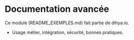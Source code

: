 # Documentation avancée
Ce module (README_EXEMPLES.md) fait partie de dihya.io.
- Usage métier, intégration, sécurité, bonnes pratiques.
